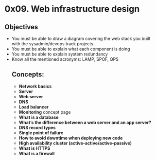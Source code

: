 <h1>0x09. Web infrastructure design</h1>

<h2>Objectives</h2>

<ul>
<li>You must be able to draw a diagram covering the web stack you built with the sysadmin/devops track projects</li>
<li>You must be able to explain what each component is doing</li>
<li>You must be able to explain system redundancy</li>
<li>Know all the mentioned acronyms: LAMP, SPOF, QPS</li>

<h2>Concepts:</h2>

<ul>
<li><strong>Network basics</strong></li>
<li><strong>Server</strong></li>
<li><strong>Web server</strong></li>
<li><strong>DNS</strong></li>
<li><strong>Load balancer</strong></li>
<li><strong>Monitoring</strong> concept page</li>
<li><strong>What is a database</strong></li>
<li><strong>What&rsquo;s the difference between a web server and an app server?</strong></li>
<li><strong>DNS record types</strong></li>
<li><strong>Single point of failure</strong></li>
<li><strong>How to avoid downtime when deploying new code</strong></li>
<li><strong>High availability cluster (active-active/active-passive)</strong></li>
<li><strong>What is HTTPS</strong></li>
<li><strong>What is a firewall</strong></li>
</ul>
